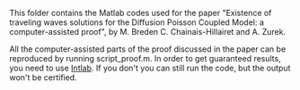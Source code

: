 This folder contains the Matlab codes used for the paper "Existence of traveling waves solutions for the Diffusion Poisson Coupled Model: a computer-assisted proof", by M. Breden C. Chainais-Hillairet and A. Zurek. 

All the computer-assisted parts of the proof discussed in the paper can be reproduced by running script_proof.m.
In order to get guaranteed results, you need to use [Intlab](https://www.tuhh.de/ti3/rump/intlab/). If you don't you can still run the code, but the output won't be certified.
